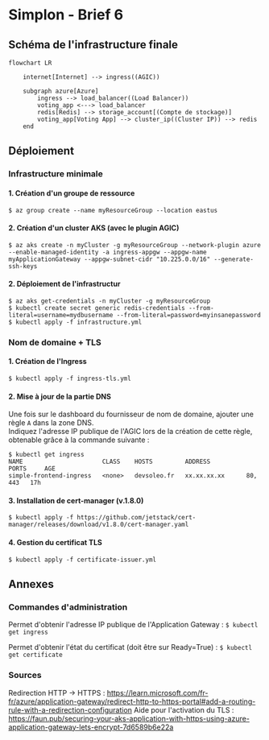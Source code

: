 # Simplon - Brief 6

## Schéma de l'infrastructure finale
```mermaid
flowchart LR

    internet[Internet] --> ingress((AGIC))

    subgraph azure[Azure]
        ingress --> load_balancer((Load Balancer))
        voting_app <---> load_balancer
        redis[Redis] --> storage_account[(Compte de stockage)]
        voting_app[Voting App] --> cluster_ip((Cluster IP)) --> redis
    end
```

## Déploiement
### Infrastructure minimale
#### 1. Création d'un groupe de ressource

```
$ az group create --name myResourceGroup --location eastus
```

#### 2. Création d'un cluster AKS (avec le plugin AGIC)
```
$ az aks create -n myCluster -g myResourceGroup --network-plugin azure --enable-managed-identity -a ingress-appgw --appgw-name myApplicationGateway --appgw-subnet-cidr "10.225.0.0/16" --generate-ssh-keys
```

#### 2. Déploiement de l'infrastructur

```
$ az aks get-credentials -n myCluster -g myResourceGroup
$ kubectl create secret generic redis-credentials --from-literal=username=mydbusername --from-literal=password=myinsanepassword
$ kubectl apply -f infrastructure.yml
```

### Nom de domaine + TLS
#### 1. Création de l'Ingress
```
$ kubectl apply -f ingress-tls.yml
```

#### 2. Mise à jour de la partie DNS
Une fois sur le dashboard du fournisseur de nom de domaine, ajouter une règle `A` dans la zone DNS. <br />
Indiquez l'adresse IP publique de l'AGIC lors de la création de cette règle, obtenable grâce à la commande suivante :
```
$ kubectl get ingress
NAME                      CLASS    HOSTS         ADDRESS          PORTS     AGE
simple-frontend-ingress   <none>   devsoleo.fr   xx.xx.xx.xx      80, 443   17h
```

#### 3. Installation de cert-manager (v.1.8.0)
```
$ kubectl apply -f https://github.com/jetstack/cert-manager/releases/download/v1.8.0/cert-manager.yaml
```

#### 4. Gestion du certificat TLS
```
$ kubectl apply -f certificate-issuer.yml
```

## Annexes
### Commandes d'administration
Permet d'obtenir l'adresse IP publique de l'Application Gateway : `$ kubectl get ingress`

Permet d'obtenir l'état du certificat (doit être sur Ready=True) : `$ kubectl get certificate`

### Sources
Redirection HTTP -> HTTPS : https://learn.microsoft.com/fr-fr/azure/application-gateway/redirect-http-to-https-portal#add-a-routing-rule-with-a-redirection-configuration
Aide pour l'activation du TLS : https://faun.pub/securing-your-aks-application-with-https-using-azure-application-gateway-lets-encrypt-7d6589b6e22a
